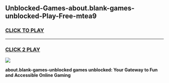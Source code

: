 
## Unblocked-Games-about.blank-games-unblocked-Play-Free-mtea9
<h3>
<a href="https://premium76.site?title=about.blank-games-unblocked&ref=23A">CLICK TO PLAY</a></h3>
<hr>

<h3>
<a href="https://premium76.site?title=about.blank-games-unblocked&ref=23A">CLICK 2 PLAY</a>
  
</h3>

<a href="https://premium76.site?title=about.blank-games-unblocked&ref=23A"><img src="https://clearcache.store/games.png"></a>


**about.blank-games-unblocked games unblocked: Your Gateway to Fun and Accessible Online Gaming**
